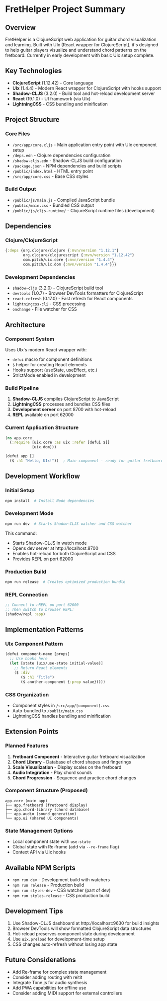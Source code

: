 # FretHelper Project Summary

## Overview
FretHelper is a ClojureScript web application for guitar chord visualization and learning. Built with UIx (React wrapper for ClojureScript), it's designed to help guitar players visualize and understand chord patterns on the fretboard. Currently in early development with basic UIx setup complete.

## Key Technologies
- **ClojureScript** (1.12.42) - Core language
- **UIx** (1.4.4) - Modern React wrapper for ClojureScript with hooks support
- **Shadow-CLJS** (3.2.0) - Build tool and hot-reload development server
- **React** (19.1.0) - UI framework (via UIx)
- **LightningCSS** - CSS bundling and minification

## Project Structure

### Core Files
- `/src/app/core.cljs` - Main application entry point with UIx component setup
- `/deps.edn` - Clojure dependencies configuration
- `/shadow-cljs.edn` - Shadow-CLJS build configuration
- `/package.json` - NPM dependencies and build scripts
- `/public/index.html` - HTML entry point
- `/src/app/core.css` - Base CSS styles

### Build Output
- `/public/js/main.js` - Compiled JavaScript bundle
- `/public/main.css` - Bundled CSS output
- `/public/js/cljs-runtime/` - ClojureScript runtime files (development)

## Dependencies

### Clojure/ClojureScript
```clojure
{:deps {org.clojure/clojure {:mvn/version "1.12.1"}
        org.clojure/clojurescript {:mvn/version "1.12.42"}
        com.pitch/uix.core {:mvn/version "1.4.4"}
        com.pitch/uix.dom {:mvn/version "1.4.4"}}}
```

### Development Dependencies
- `shadow-cljs` (3.2.0) - ClojureScript build tool
- `devtools` (1.0.7) - Browser DevTools formatters for ClojureScript
- `react-refresh` (0.17.0) - Fast refresh for React components
- `lightningcss-cli` - CSS processing
- `onchange` - File watcher for CSS

## Architecture

### Component System
Uses UIx's modern React wrapper with:
- `defui` macro for component definitions
- `$` helper for creating React elements
- Hooks support (useState, useEffect, etc.)
- StrictMode enabled in development

### Build Pipeline
1. **Shadow-CLJS** compiles ClojureScript to JavaScript
2. **LightningCSS** processes and bundles CSS files
3. **Development server** on port 8700 with hot-reload
4. **REPL** available on port 62000

### Current Application Structure
```clojure
(ns app.core
  (:require [uix.core :as uix :refer [defui $]]
            [uix.dom]))

(defui app []
  ($ :h1 "Hello, UIx!"))  ; Main component - ready for guitar fretboard implementation
```

## Development Workflow

### Initial Setup
```bash
npm install  # Install Node dependencies
```

### Development Mode
```bash
npm run dev  # Starts Shadow-CLJS watcher and CSS watcher
```
This command:
- Starts Shadow-CLJS in watch mode
- Opens dev server at http://localhost:8700
- Enables hot-reload for both ClojureScript and CSS
- Provides REPL on port 62000

### Production Build
```bash
npm run release  # Creates optimized production bundle
```

### REPL Connection
```clojure
;; Connect to nREPL on port 62000
;; Then switch to browser REPL:
(shadow/repl :app)
```

## Implementation Patterns

### UIx Component Pattern
```clojure
(defui component-name [props]
  ;; Use hooks here
  (let [state (uix/use-state initial-value)]
    ;; Return React elements
    ($ :div
       ($ :h1 "Title")
       ($ another-component {:prop value}))))
```

### CSS Organization
- Component styles in `/src/app/[component].css`
- Auto-bundled to `/public/main.css`
- LightningCSS handles bundling and minification

## Extension Points

### Planned Features
1. **Fretboard Component** - Interactive guitar fretboard visualization
2. **Chord Library** - Database of chord shapes and fingerings
3. **Scale Visualization** - Display scales on the fretboard
4. **Audio Integration** - Play chord sounds
5. **Chord Progression** - Sequence and practice chord changes

### Component Structure (Proposed)
```
app.core (main app)
├── app.fretboard (fretboard display)
├── app.chord-library (chord database)
├── app.audio (sound generation)
└── app.ui (shared UI components)
```

### State Management Options
- Local component state with `use-state`
- Global state with Re-frame (add via `--re-frame` flag)
- Context API via UIx hooks

## Available NPM Scripts
- `npm run dev` - Development build with watchers
- `npm run release` - Production build
- `npm run styles-dev` - CSS watcher (part of dev)
- `npm run styles-release` - CSS production build

## Development Tips
1. Use Shadow-CLJS dashboard at http://localhost:9630 for build insights
2. Browser DevTools will show formatted ClojureScript data structures
3. Hot-reload preserves component state during development
4. Use `uix.preload` for development-time setup
5. CSS changes auto-refresh without losing app state

## Future Considerations
- Add Re-frame for complex state management
- Consider adding routing with reitit
- Integrate Tone.js for audio synthesis
- Add PWA capabilities for offline use
- Consider adding MIDI support for external controllers